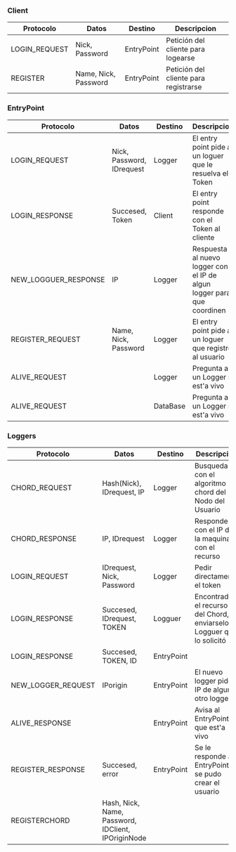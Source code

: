 ### Client

|Protocolo|    Datos           |Destino    | Descripcion|
|---------|--------------------|-----------|------------|
|LOGIN_REQUEST    |Nick, Password      | EntryPoint| Petición del cliente para logearse           |
|REGISTER |Name, Nick, Password| EntryPoint| Petición del cliente para registrarse           |

### EntryPoint

|Protocolo  |    Datos           |Destino    | Descripcion|
|---------  |--------------------|-----------|------------|
|LOGIN_REQUEST      |Nick, Password, IDrequest      | Logger    | El entry point pide a un loguer que le resuelva el Token|
|LOGIN_RESPONSE      |Succesed, Token               | Client    | El entry point responde con el Token al cliente |
|NEW_LOGGUER_RESPONSE| IP| Logger | Respuesta al nuevo logger con el IP de algun logger para que coordinen|
|REGISTER_REQUEST   |Name, Nick, Password| Logger    |El entry point pide a un loguer que registre al usuario |
|ALIVE_REQUEST | | Logger | Pregunta a un Logger si est'a vivo |
|ALIVE_REQUEST | | DataBase | Pregunta a un Logger si est'a vivo |

### Loggers

|Protocolo    |    Datos           |Destino    | Descripcion|
|---------    |--------------------|-----------|------------|
|CHORD_REQUEST|Hash(Nick), IDrequest, IP| Logger| Busqueda con el algoritmo chord del Nodo del Usuario| 
|CHORD_RESPONSE | IP, IDrequest | Logger| Responde con el IP de la maquina con el recurso|
|LOGIN_REQUEST| IDrequest, Nick, Password| Logger |Pedir directamente el token|
|LOGIN_RESPONSE | Succesed, IDrequest, TOKEN     |Logguer| Encontrado el recurso del Chord, enviarselo al Logguer que lo solicitó|
|LOGIN_RESPONSE | Succesed, TOKEN, ID| EntryPoint | |
|NEW_LOGGER_REQUEST| IPorigin| EntryPoint|El nuevo logger pide IP de algun otro logger|
|ALIVE_RESPONSE | | EntryPoint | Avisa al EntryPoint que est'a vivo |
|REGISTER_RESPONSE| Succesed, error | EntryPoint | Se le responde al EntryPoint si se pudo crear el usuario |
|REGISTERCHORD| Hash, Nick, Name, Password, IDClient, IPOriginNode |
